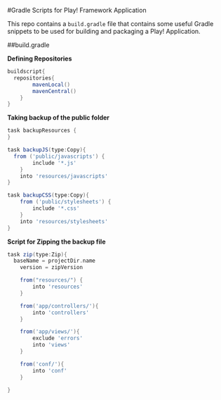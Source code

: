 #Gradle Scripts for Play! Framework Application

This repo contains a ````build.gradle```` file that contains some useful Gradle snippets to be used for building and packaging a Play! Application.

##build.gradle


**Defining Repositories**

````groovy
buildscript{
  repositories{
		mavenLocal()
		mavenCentral()
	}
}

````
**Taking backup of the public folder**

````groovy
task backupResources {
}

task backupJS(type:Copy){
  from ('public/javascripts') {
		include '*.js'
	}
	into 'resources/javascripts'
}

task backupCSS(type:Copy){
	from ('public/stylesheets') {
		include '*.css'
	}
	into 'resources/stylesheets'
}
````

**Script for Zipping the backup file**

````groovy
task zip(type:Zip){
  baseName = projectDir.name
	version = zipVersion

	from("resources/") {
		into 'resources'
	}

	from('app/controllers/'){
		into 'controllers'
	}

	from('app/views/'){
		exclude 'errors'
		into 'views'
	}

	from('conf/'){
		into 'conf'
	}
	
}
````